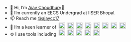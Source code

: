 - 👋 Hi, I’m <a href="https://orbitgadget.com/">Ajay Choudhury</a>🧑
- 🌱 I’m currently an EECS Undergrad at IISER Bhopal.
- 📫 Reach me <a href="https://twitter.com/ajaycc17">@ajaycc17</a>
- 👀 I’m a keen learner of&nbsp;&nbsp;<img src="https://emoji.gg/assets/emoji/1887_python.png" width="20px" height="20px" alt="python">&nbsp;&nbsp;<img style="display: inline-block; vertical-align: center;" alt="C++" width="20px" src="https://upload.wikimedia.org/wikipedia/commons/thumb/1/18/ISO_C%2B%2B_Logo.svg/1200px-ISO_C%2B%2B_Logo.svg.png"/>&nbsp;&nbsp;<img alt="C" width="20px" src="https://upload.wikimedia.org/wikipedia/commons/thumb/1/18/C_Programming_Language.svg/1200px-C_Programming_Language.svg.png"/>&nbsp;&nbsp;<img alt="HTML" width="20px" src="https://www.pngrepo.com/png/183637/512/html5.png"/>&nbsp;&nbsp;<img alt="CSS" width="20px" src="https://upload.wikimedia.org/wikipedia/commons/thumb/7/70/Devicon-css3-plain.svg/2048px-Devicon-css3-plain.svg.png"/>&nbsp;&nbsp;<img alt="JavaScript" width="20px" src="https://www.svgrepo.com/show/303206/javascript-logo.svg"/>&nbsp;&nbsp;<img alt="Bootstrap" width="20px" src="https://brandslogos.com/wp-content/uploads/thumbs/bootstrap-logo-vector.svg"/>&nbsp;&nbsp;<img alt="tailwindcss" width="20px" src="https://www.vectorlogo.zone/logos/tailwindcss/tailwindcss-icon.svg"/>
- ⚙️ I use tools including&nbsp;&nbsp;<img style="display: inline-block; vertical-align: center;" alt="Bash" width="20px" src="https://orion42.net/wp-content/uploads/2019/10/full_colored_dark_green42.png"/>&nbsp;&nbsp;<img alt="Ubuntu" width="20px" src="https://brandslogos.com/wp-content/uploads/thumbs/ubuntu-logo-vector.svg"/>&nbsp;&nbsp;<img alt="Git" width="20px" src="https://git-scm.com/images/logos/downloads/Git-Icon-1788C.png"/>&nbsp;&nbsp;<img alt="Visual Studio" width="20px" src="https://user-images.githubusercontent.com/674621/71187801-14e60a80-2280-11ea-94c9-e56576f76baf.png"/>&nbsp;&nbsp;<img alt="GitHub" width="20px" src="https://www.pngrepo.com/png/217753/180/github.png"/>

<!---
ajaycc17/ajaycc17 is a ✨ special ✨ repository because its `README.md` (this file) appears on your GitHub profile.
You can click the Preview link to take a look at your changes.
--->
